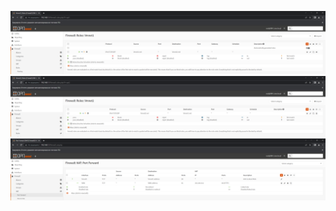 ![Конфигурация Vmnet1](https://github.com/mmarvakh/TestAutomationOPNsense/blob/master/Vmnet1.png)
![Конфигурация Vmnet2](https://github.com/mmarvakh/TestAutomationOPNsense/blob/master/Vmnet2.png)
![Конфигурация NAT](https://github.com/mmarvakh/TestAutomationOPNsense/blob/master/NAT.png)
